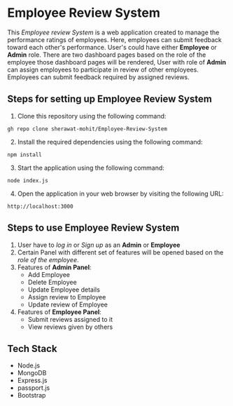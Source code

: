 # Employee Review System
This *Employee review System* is a web application created to manage the performance ratings of employees. Here, employees can submit feedback toward each other's performance. User's could have either **Employee** or **Admin** role. There are two dashboard pages based on the role of the employee those dashboard pages will be rendered, User with role of **Admin** can assign employees to participate in review of other employees. Employees can submit feedback required by assigned reviews.

## Steps for setting up Employee Review System
1. Clone this repository using the following command:
```
gh repo clone sherawat-mohit/Employee-Review-System
```

2. Install the required dependencies using the following command:
```
npm install
``` 

3. Start the application using the following command:
```
node index.js
``` 

4. Open the application in your web browser by visiting the following URL:
```
http://localhost:3000
``` 

## Steps to use Employee Review System
1. User have to *log in* or *Sign up* as an **Admin** or **Employee** 
2. Certain Panel with different set of features will be opened based on the *role of the employee*.
3. Features of **Admin Panel**:
    * Add Employee
    * Delete Employee
    * Update Employee details
    * Assign review to Employee
    * Update review of Employee
4. Features of  **Employee Panel**:
    * Submit reviews assigned to it
    * View reviews given by others

## Tech Stack
* Node.js
* MongoDB
* Express.js
* passport.js
* Bootstrap
